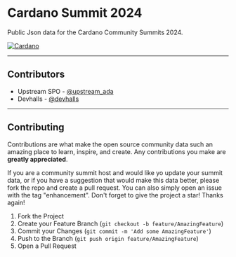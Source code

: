 # Cardano Summit 2024
Public Json data for the Cardano Community Summits 2024.

[![Cardano][Cardano-shield]][Cardano-url]

---

## Contributors

* Upstream SPO - [@upstream_ada](https://twitter.com/upstream_ada)
* Devhalls - [@devhalls](https://twitter.com/devhalls)

---

## Contributing

Contributions are what make the open source community data such an amazing place to learn, inspire, and create. Any contributions you make are **greatly appreciated**.

If you are a community summit host and would like yo update your summit data, or if you have a suggestion that would make this data better, please fork the repo and create a pull request. You can also simply open an issue with the tag "enhancement". Don't forget to give the project a star! Thanks again!

1. Fork the Project
2. Create your Feature Branch (`git checkout -b feature/AmazingFeature`)
3. Commit your Changes (`git commit -m 'Add some AmazingFeature'`)
4. Push to the Branch (`git push origin feature/AmazingFeature`)
5. Open a Pull Request

[Cardano-shield]: https://img.shields.io/badge/cardano-000000?style=for-the-badge&logo=cardano&logoColor=white
[Cardano-url]: https://developers.cardano.org/docs/integrate-cardano/user-wallet-authentication/

